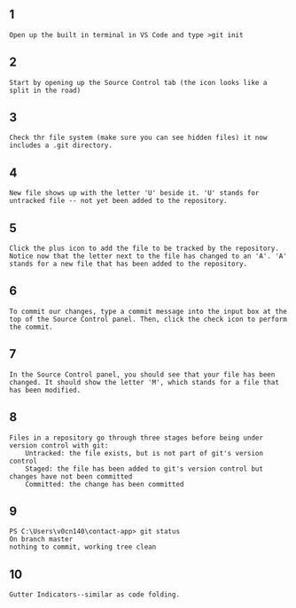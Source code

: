 ## 1 
    Open up the built in terminal in VS Code and type >git init

## 2
    Start by opening up the Source Control tab (the icon looks like a split in the road)

## 3
    Check thr file system (make sure you can see hidden files) it now includes a .git directory.

## 4
    New file shows up with the letter 'U' beside it. 'U' stands for untracked file -- not yet been added to the repository.

## 5
    Click the plus icon to add the file to be tracked by the repository. Notice now that the letter next to the file has changed to an 'A'. 'A' stands for a new file that has been added to the repository.

## 6
    To commit our changes, type a commit message into the input box at the top of the Source Control panel. Then, click the check icon to perform the commit.

## 7
    In the Source Control panel, you should see that your file has been changed. It should show the letter 'M', which stands for a file that has been modified.

## 8
    Files in a repository go through three stages before being under version control with git:
        Untracked: the file exists, but is not part of git's version control
        Staged: the file has been added to git's version control but changes have not been committed
        Committed: the change has been committed

## 9
    PS C:\Users\v0cn140\contact-app> git status
    On branch master
    nothing to commit, working tree clean

## 10
    Gutter Indicators--similar as code folding.
